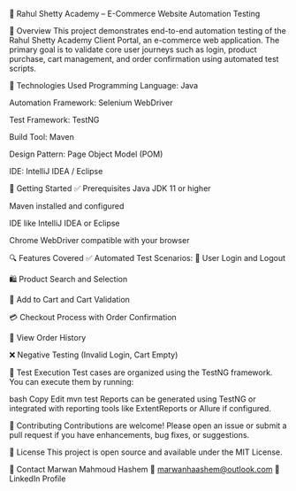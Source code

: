 🧪 Rahul Shetty Academy – E-Commerce Website Automation Testing

📌 Overview
This project demonstrates end-to-end automation testing of the Rahul Shetty Academy Client Portal, an e-commerce web application. The primary goal is to validate core user journeys such as login, product purchase, cart management, and order confirmation using automated test scripts.

🔧 Technologies Used
Programming Language: Java

Automation Framework: Selenium WebDriver

Test Framework: TestNG

Build Tool: Maven

Design Pattern: Page Object Model (POM)

IDE: IntelliJ IDEA / Eclipse

🚀 Getting Started
✅ Prerequisites
Java JDK 11 or higher

Maven installed and configured

IDE like IntelliJ IDEA or Eclipse

Chrome WebDriver compatible with your browser

🔍 Features Covered
✅ Automated Test Scenarios:
🔐 User Login and Logout

🛍️ Product Search and Selection

🛒 Add to Cart and Cart Validation

💳 Checkout Process with Order Confirmation

📜 View Order History

❌ Negative Testing (Invalid Login, Cart Empty)


🧪 Test Execution
Test cases are organized using the TestNG framework. You can execute them by running:

bash
Copy
Edit
mvn test
Reports can be generated using TestNG or integrated with reporting tools like ExtentReports or Allure if configured.

🔗 Contributing
Contributions are welcome!
Please open an issue or submit a pull request if you have enhancements, bug fixes, or suggestions.

📄 License
This project is open source and available under the MIT License.

🙋 Contact
Marwan Mahmoud Hashem
📧 marwanhaashem@outlook.com
🔗 LinkedIn Profile
